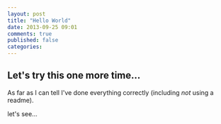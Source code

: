 ```yaml
---
layout: post
title: "Hello World"
date: 2013-09-25 09:01
comments: true
published: false
categories: 
---
```


## Let's try this one more time...

As far as I can tell I've done everything correctly (including *not* using a readme).

let's see...
